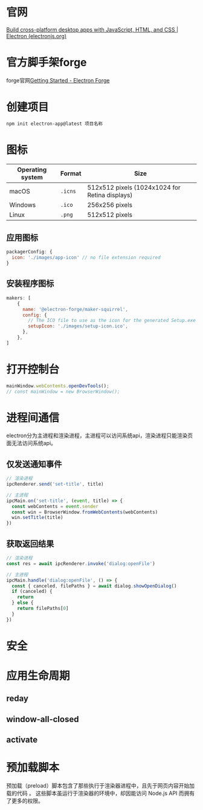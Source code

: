 # 官网

[Build cross-platform desktop apps with JavaScript, HTML, and CSS | Electron (electronjs.org)](https://www.electronjs.org/zh/)


# 官方脚手架forge

forge官网[Getting Started - Electron Forge](https://www.electronforge.io/)

# 创建项目

```sh
npm init electron-app@latest 项目名称
```



# 图标

| Operating system | Format  | Size                                           |
| ---------------- | ------- | ---------------------------------------------- |
| macOS            | `.icns` | 512x512 pixels (1024x1024 for Retina displays) |
| Windows          | `.ico`  | 256x256 pixels                                 |
| Linux            | `.png`  | 512x512 pixels                                 |

## 应用图标

```js
packagerConfig: {
  icon: './images/app-icon' // no file extension required
}
```

## 安装程序图标

```js
makers: [
    {
      name: '@electron-forge/maker-squirrel',
      config: {
        // The ICO file to use as the icon for the generated Setup.exe
        setupIcon: './images/setup-icon.ico',
      },
    },
]
```

# 打开控制台

```js
mainWindow.webContents.openDevTools();
// const mainWindow = new BrowserWindow();
```



# 进程间通信

electron分为主进程和渲染进程，主进程可以访问系统api，渲染进程只能渲染页面无法访问系统api。

## 仅发送通知事件

```js
// 渲染进程
ipcRenderer.send('set-title', title)

// 主进程
ipcMain.on('set-title', (event, title) => {
  const webContents = event.sender
  const win = BrowserWindow.fromWebContents(webContents)
  win.setTitle(title)
})
```



## 获取返回结果

```js
// 渲染进程
const res = await ipcRenderer.invoke('dialog:openFile')

// 主进程
ipcMain.handle('dialog:openFile', () => {
  const { canceled, filePaths } = await dialog.showOpenDialog()
  if (canceled) {
    return
  } else {
    return filePaths[0]
  }
})
```



# 安全



# 应用生命周期

## reday

## window-all-closed

## activate



# 预加载脚本

预加载（preload）脚本包含了那些执行于渲染器进程中，且先于网页内容开始加载的代码 。 这些脚本虽运行于渲染器的环境中，却因能访问 Node.js API 而拥有了更多的权限。

